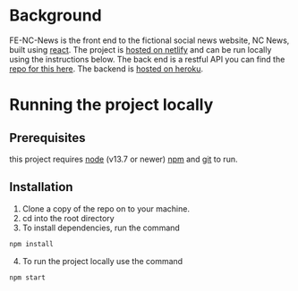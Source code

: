 # Background

FE-NC-News is the front end to the fictional social news website, NC News, built using [react](https://reactjs.org/). The project is [hosted on netlify](https://djh-nc-news.netlify.app) and can be run locally using the instructions below. The back end is a restful API you can find the [repo for this here](https://github.com/danieljhark/be-nc-news). The backend is [hosted on heroku](https://djh-nc-news.herokuapp.com/api).

# Running the project locally

## Prerequisites

this project requires [node](https://nodejs.org/) (v13.7 or newer) [npm](https://www.npmjs.com/get-npm) and [git](https://git-scm.com/book/en/v2/Getting-Started-Installing-Git) to run.

## Installation

1. Clone a copy of the repo on to your machine.
2. cd into the root directory
3. To install dependencies, run the command

```bash
npm install
```

4. To run the project locally use the command

```bash
npm start
```
